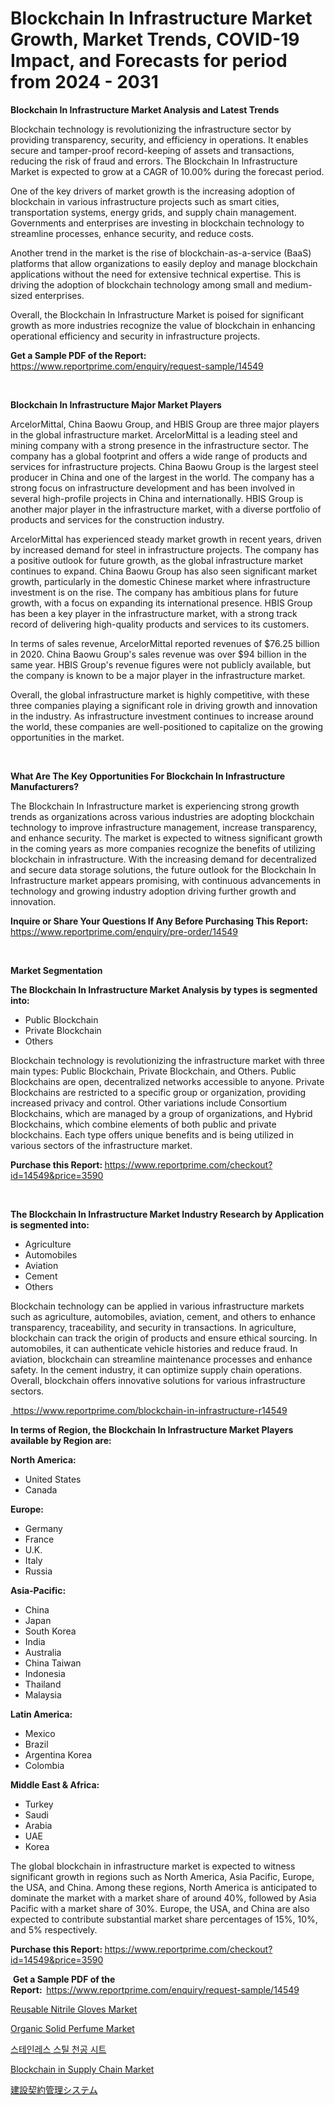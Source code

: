 <p><h1>Blockchain In Infrastructure Market Growth, Market Trends, COVID-19 Impact, and Forecasts for period from 2024 - 2031</h1></p><p><strong>Blockchain In Infrastructure Market Analysis and Latest Trends</strong></p>
<p><p>Blockchain technology is revolutionizing the infrastructure sector by providing transparency, security, and efficiency in operations. It enables secure and tamper-proof record-keeping of assets and transactions, reducing the risk of fraud and errors. The Blockchain In Infrastructure Market is expected to grow at a CAGR of 10.00% during the forecast period.</p><p>One of the key drivers of market growth is the increasing adoption of blockchain in various infrastructure projects such as smart cities, transportation systems, energy grids, and supply chain management. Governments and enterprises are investing in blockchain technology to streamline processes, enhance security, and reduce costs.</p><p>Another trend in the market is the rise of blockchain-as-a-service (BaaS) platforms that allow organizations to easily deploy and manage blockchain applications without the need for extensive technical expertise. This is driving the adoption of blockchain technology among small and medium-sized enterprises.</p><p>Overall, the Blockchain In Infrastructure Market is poised for significant growth as more industries recognize the value of blockchain in enhancing operational efficiency and security in infrastructure projects.</p></p>
<p><strong>Get a Sample PDF of the Report:&nbsp;</strong> <a href="https://www.reportprime.com/enquiry/request-sample/14549">https://www.reportprime.com/enquiry/request-sample/14549</a></p>
<p>&nbsp;</p>
<p><strong>Blockchain In Infrastructure Major Market Players</strong></p>
<p><p>ArcelorMittal, China Baowu Group, and HBIS Group are three major players in the global infrastructure market. ArcelorMittal is a leading steel and mining company with a strong presence in the infrastructure sector. The company has a global footprint and offers a wide range of products and services for infrastructure projects. China Baowu Group is the largest steel producer in China and one of the largest in the world. The company has a strong focus on infrastructure development and has been involved in several high-profile projects in China and internationally. HBIS Group is another major player in the infrastructure market, with a diverse portfolio of products and services for the construction industry.</p><p>ArcelorMittal has experienced steady market growth in recent years, driven by increased demand for steel in infrastructure projects. The company has a positive outlook for future growth, as the global infrastructure market continues to expand. China Baowu Group has also seen significant market growth, particularly in the domestic Chinese market where infrastructure investment is on the rise. The company has ambitious plans for future growth, with a focus on expanding its international presence. HBIS Group has been a key player in the infrastructure market, with a strong track record of delivering high-quality products and services to its customers.</p><p>In terms of sales revenue, ArcelorMittal reported revenues of $76.25 billion in 2020. China Baowu Group's sales revenue was over $94 billion in the same year. HBIS Group's revenue figures were not publicly available, but the company is known to be a major player in the infrastructure market.</p><p>Overall, the global infrastructure market is highly competitive, with these three companies playing a significant role in driving growth and innovation in the industry. As infrastructure investment continues to increase around the world, these companies are well-positioned to capitalize on the growing opportunities in the market.</p></p>
<p>&nbsp;</p>
<p><strong>What Are The Key Opportunities For Blockchain In Infrastructure Manufacturers?</strong></p>
<p><p>The Blockchain In Infrastructure market is experiencing strong growth trends as organizations across various industries are adopting blockchain technology to improve infrastructure management, increase transparency, and enhance security. The market is expected to witness significant growth in the coming years as more companies recognize the benefits of utilizing blockchain in infrastructure. With the increasing demand for decentralized and secure data storage solutions, the future outlook for the Blockchain In Infrastructure market appears promising, with continuous advancements in technology and growing industry adoption driving further growth and innovation.</p></p>
<p><strong>Inquire or Share Your Questions If Any Before Purchasing This Report:</strong> <a href="https://www.reportprime.com/enquiry/pre-order/14549">https://www.reportprime.com/enquiry/pre-order/14549</a></p>
<p>&nbsp;</p>
<p><strong>Market Segmentation</strong></p>
<p><strong>The Blockchain In Infrastructure Market Analysis by types is segmented into:</strong></p>
<p><ul><li>Public Blockchain</li><li>Private Blockchain</li><li>Others</li></ul></p>
<p><p>Blockchain technology is revolutionizing the infrastructure market with three main types: Public Blockchain, Private Blockchain, and Others. Public Blockchains are open, decentralized networks accessible to anyone. Private Blockchains are restricted to a specific group or organization, providing increased privacy and control. Other variations include Consortium Blockchains, which are managed by a group of organizations, and Hybrid Blockchains, which combine elements of both public and private blockchains. Each type offers unique benefits and is being utilized in various sectors of the infrastructure market.</p></p>
<p><strong>Purchase this Report:&nbsp;</strong><a href="https://www.reportprime.com/checkout?id=14549&price=3590">https://www.reportprime.com/checkout?id=14549&price=3590</a></p>
<p>&nbsp;</p>
<p><strong>The Blockchain In Infrastructure Market Industry Research by Application is segmented into:</strong></p>
<p><ul><li>Agriculture</li><li>Automobiles</li><li>Aviation</li><li>Cement</li><li>Others</li></ul></p>
<p><p>Blockchain technology can be applied in various infrastructure markets such as agriculture, automobiles, aviation, cement, and others to enhance transparency, traceability, and security in transactions. In agriculture, blockchain can track the origin of products and ensure ethical sourcing. In automobiles, it can authenticate vehicle histories and reduce fraud. In aviation, blockchain can streamline maintenance processes and enhance safety. In the cement industry, it can optimize supply chain operations. Overall, blockchain offers innovative solutions for various infrastructure sectors.</p></p>
<p><a href="https://www.reportprime.com/blockchain-in-infrastructure-r14549">&nbsp;https://www.reportprime.com/blockchain-in-infrastructure-r14549</a></p>
<p><strong>In terms of Region, the Blockchain In Infrastructure Market Players available by Region are:</strong></p>
<p>
    <p> <strong> North America: </strong>
        <ul>
            <li>United States</li>
            <li>Canada</li>
        </ul>
        </p> 
    <p> <strong> Europe: </strong>
        <ul>
            <li>Germany</li>
            <li>France</li>
            <li>U.K.</li>
            <li>Italy</li>
            <li>Russia</li>
        </ul>
        </p> 
    <p> <strong> Asia-Pacific: </strong>
        <ul>
            <li>China</li>
            <li>Japan</li>
            <li>South Korea</li>
            <li>India</li>
            <li>Australia</li>
            <li>China Taiwan</li>
            <li>Indonesia</li>
            <li>Thailand</li>
            <li>Malaysia</li>
        </ul>
        </p> 
    <p> <strong> Latin America: </strong>
        <ul>
            <li>Mexico</li>
            <li>Brazil</li>
            <li>Argentina Korea</li>
            <li>Colombia</li>
        </ul>
        </p> 
    <p> <strong> Middle East & Africa: </strong>
        <ul>
            <li>Turkey</li>
            <li>Saudi</li>
            <li>Arabia</li>
            <li>UAE</li>
            <li>Korea</li>
        </ul>
    </p>
    </p>
<p><p>The global blockchain in infrastructure market is expected to witness significant growth in regions such as North America, Asia Pacific, Europe, the USA, and China. Among these regions, North America is anticipated to dominate the market with a market share of around 40%, followed by Asia Pacific with a market share of 30%. Europe, the USA, and China are also expected to contribute substantial market share percentages of 15%, 10%, and 5% respectively.</p></p>
<p><strong>Purchase this Report: </strong><a href="https://www.reportprime.com/checkout?id=14549&price=3590">https://www.reportprime.com/checkout?id=14549&price=3590</a></p>
<p>&nbsp;<strong>Get a Sample PDF of the Report:&nbsp;&nbsp;</strong><a href="https://www.reportprime.com/enquiry/request-sample/14549">https://www.reportprime.com/enquiry/request-sample/14549</a></p>
<p><strong></strong></p>
<p><p><a href="https://issuu.com/reportprime-2/docs/reusable-nitrile-gloves-market-size-2030.pptx">Reusable Nitrile Gloves Market</a></p><p><a href="https://www.linkedin.com/pulse/organic-solid-perfume-market-trends-forecast-competitive-ngpre">Organic Solid Perfume Market</a></p><p><a href="https://github.com/royErdmtyan906778/Market-Research-Report-List-1/blob/main/952089175455.md">스테인레스 스틸 천공 시트</a></p><p><a href="https://github.com/kathiaseamanalvaradovlprc2h/Market-Research-Report-List-2/blob/main/blockchain-in-supply-chain-market.md">Blockchain in Supply Chain Market</a></p><p><a href="https://github.com/SkylarReilly36/Market-Research-Report-List-1/blob/main/469511580981.md">建設契約管理システム</a></p></p>